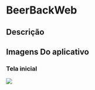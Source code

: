 # BeerBackWeb
## Descrição


## Imagens Do aplicativo

### Tela inicial
<img src=”print/autenticador.png”>
